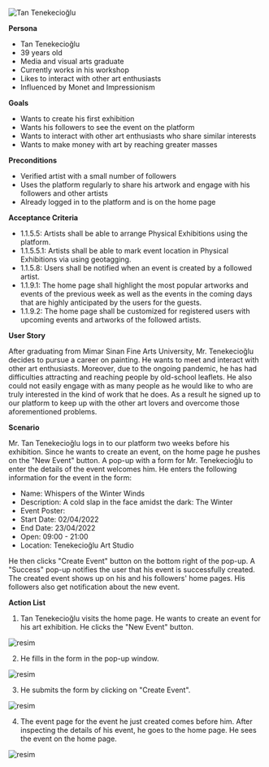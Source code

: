 ![Tan Tenekecioğlu](https://static.wixstatic.com/media/155767_f0bb6083b0e4400db0a8eb62db183f81~mv2.jpg/v1/fill/w_640,h_800,al_c,q_85,usm_0.66_1.00_0.01/155767_f0bb6083b0e4400db0a8eb62db183f81~mv2.webp)

**Persona**
- Tan Tenekecioğlu
- 39 years old
- Media and visual arts graduate
- Currently works in his workshop
- Likes to interact with other art enthusiasts
- Influenced by Monet and Impressionism

**Goals**
- Wants to create his first exhibition
- Wants his followers to see the event on the platform
- Wants to interact with other art enthusiasts who share similar interests
- Wants to make money with art by reaching greater masses

**Preconditions**
- Verified artist with a small number of followers
- Uses the platform regularly to share his artwork and engage with his followers and other artists
- Already logged in to the platform and is on the home page

**Acceptance Criteria**
- 1.1.5.5: Artists shall be able to arrange Physical Exhibitions using the platform. 
- 1.1.5.5.1: Artists shall be able to mark event location in Physical Exhibitions via using geotagging.
- 1.1.5.8: Users shall be notified when an event is created by a followed artist.
- 1.1.9.1: The home page shall highlight the most popular artworks and events of the previous week as well as the events in the coming days that are highly anticipated by the users for the guests.
- 1.1.9.2: The home page shall be customized for registered users with upcoming events and artworks of the followed artists.

**User Story**
<p>
After graduating from Mimar Sinan Fine Arts University, Mr. Tenekecioğlu decides to pursue a career on painting. He wants to meet and interact with other art enthusiasts. Moreover, due to the ongoing pandemic, he has had difficulties attracting and reaching people by old-school leaflets. He also could not easily engage with as many people as he would like to who are truly interested in the kind of work that he does. As a result he signed up to our platform to keep up with the other art lovers and overcome those aforementioned problems.
</p>

**Scenario**
<p>
Mr. Tan Tenekecioğlu logs in to our platform two weeks before his exhibition. Since he wants to create an event, on the home page he pushes on the "New Event" button. A pop-up with a form for Mr. Tenekecioğlu to enter the details of the event welcomes him. He enters the following information for the event in the form:
</p>

- Name: Whispers of the Winter Winds
- Description: A cold slap in the face amidst the dark: The Winter
- Event Poster: <He uploads a poster for the event>
- Start Date: 02/04/2022
- End Date: 23/04/2022
- Open: 09:00 - 21:00
- Location: Tenekecioğlu Art Studio


He then clicks "Create Event" button on the bottom right of the pop-up. A "Success" pop-up notifies the user that his event is successfully created. The created event shows up on his and his followers' home pages. His followers also get notification about the new event.

**Action List**
1. Tan Tenekecioğlu visits the home page. He wants to create an event for his art exhibition. He clicks the "New Event" button.

![resim](https://user-images.githubusercontent.com/26660856/194867869-14f22c71-a5f0-4556-b356-cfc6b6985a71.png)


2. He fills in the form in the pop-up window.

![resim](https://user-images.githubusercontent.com/26660856/194867960-3f6c9956-0e1a-4e0b-93bc-8680adbe72e5.png)


3. He submits the form by clicking on "Create Event".

![resim](https://user-images.githubusercontent.com/26660856/194867676-f75e7832-96f9-4472-8386-d1b17618814d.png)


4. The event page for the event he just created comes before him. After inspecting the details of his event, he goes to the home page. He sees the event on the home page.

![resim](https://user-images.githubusercontent.com/26660856/194874363-fa865b9d-2640-4195-bd0d-eee221e8bcce.png)

